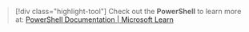 > [!div class="highlight-tool"] 
> Check out the **PowerShell** to learn more at: [PowerShell Documentation | Microsoft Learn](https://learn.microsoft.com/powershell)